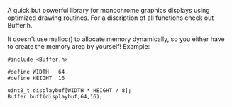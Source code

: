 A quick but powerful library for monochrome graphics displays using optimized drawing routines.
For a discription of all functions check out Buffer.h.

It doesn't use malloc() to allocate memory dynamically, so you either have to create the memory area by yourself!
Example:   

```
#include <Buffer.h>

#define WIDTH   64
#define HEIGHT  16

uint8_t displaybuf[WIDTH * HEIGHT / 8];
Buffer buff(displaybuf,64,16);
```
